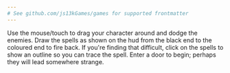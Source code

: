 ```yaml
---
# See github.com/js13kGames/games for supported frontmatter
---
```

Use the mouse/touch to drag your character around and dodge the enemies. Draw the spells as shown on the hud from the black end to the coloured end to fire back. If you're finding that difficult, click on the spells to show an outline so you can trace the spell. Enter a door to begin; perhaps they will lead somewhere strange.